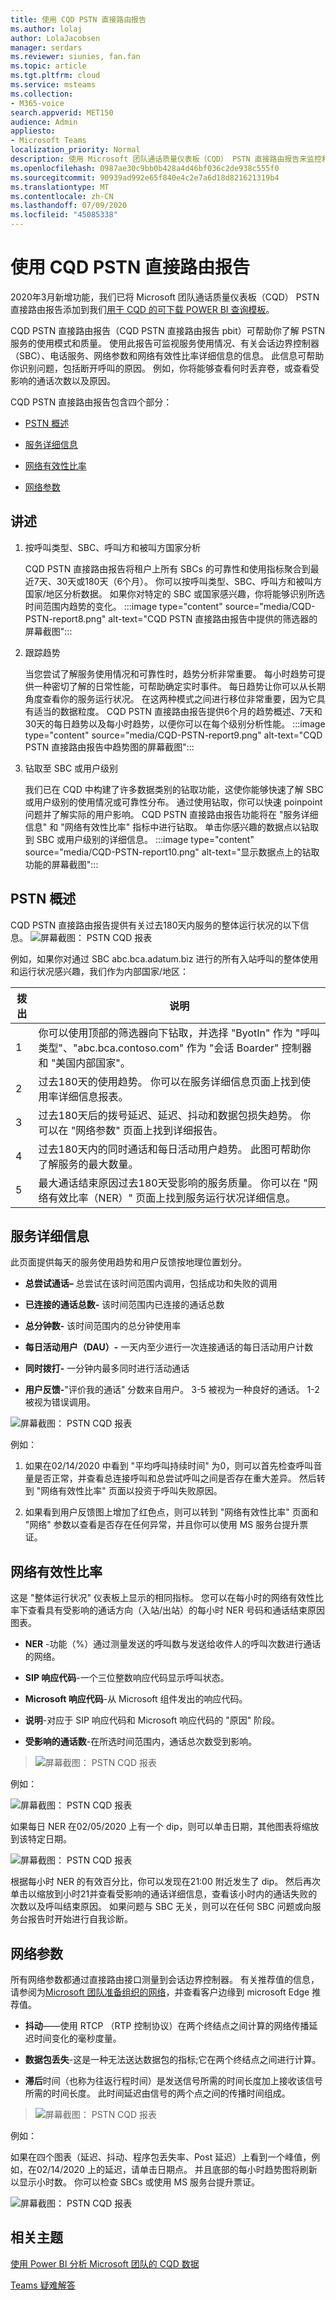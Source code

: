 ```yaml
---
title: 使用 CQD PSTN 直接路由报告
ms.author: lolaj
author: LolaJacobsen
manager: serdars
ms.reviewer: siunies, fan.fan
ms.topic: article
ms.tgt.pltfrm: cloud
ms.service: msteams
ms.collection:
- M365-voice
search.appverid: MET150
audience: Admin
appliesto:
- Microsoft Teams
localization_priority: Normal
description: 使用 Microsoft 团队通话质量仪表板（CQD） PSTN 直接路由报告来监控和解决 Microsoft 团队中的 PSTN 呼叫。
ms.openlocfilehash: 0987ae30c9bb0b428a4d46bf036c2de938c555f0
ms.sourcegitcommit: 90939ad992e65f840e4c2e7a6d18d821621319b4
ms.translationtype: MT
ms.contentlocale: zh-CN
ms.lasthandoff: 07/09/2020
ms.locfileid: "45085338"
---
```

# <a name="using-the-cqd-pstn-direct-routing-report"></a>使用 CQD PSTN 直接路由报告

2020年3月新增功能，我们已将 Microsoft 团队通话质量仪表板（CQD） PSTN 直接路由报告添加到我们[用于 CQD 的可下载 POWER BI 查询模板](https://github.com/MicrosoftDocs/OfficeDocs-SkypeForBusiness/blob/live/Teams/downloads/CQD-Power-BI-query-templates.zip?raw=true)。 


CQD PSTN 直接路由报告（CQD PSTN 直接路由报告 pbit）可帮助你了解 PSTN 服务的使用模式和质量。 使用此报告可监视服务使用情况、有关会话边界控制器（SBC）、电话服务、网络参数和网络有效性比率详细信息的信息。 此信息可帮助你识别问题，包括断开呼叫的原因。 例如，你将能够查看何时丢弃卷，或查看受影响的通话次数以及原因。


CQD PSTN 直接路由报告包含四个部分：

  - [PSTN 概述](#pstn-overview)

  - [服务详细信息](#service-details)

  - [网络有效性比率](#network-effectiveness-ratio)

  - [网络参数](#network-parameters)

## <a name="highlights"></a>讲述

1. 按呼叫类型、SBC、呼叫方和被叫方国家分析

   CQD PSTN 直接路由报告将租户上所有 SBCs 的可靠性和使用指标聚合到最近7天、30天或180天（6个月）。 你可以按呼叫类型、SBC、呼叫方和被叫方国家/地区分析数据。 如果你对特定的 SBC 或国家感兴趣，你将能够识别所选时间范围内趋势的变化。
   :::image type="content" source="media/CQD-PSTN-report8.png" alt-text="CQD PSTN 直接路由报告中提供的筛选器的屏幕截图":::
   
2. 跟踪趋势

    当您尝试了解服务使用情况和可靠性时，趋势分析非常重要。 每小时趋势可提供一种密切了解的日常性能，可帮助确定实时事件。 每日趋势让你可以从长期角度查看你的服务运行状况。 在这两种模式之间进行移位非常重要，因为它具有适当的数据粒度。 CQD PSTN 直接路由报告提供6个月的趋势概述、7天和30天的每日趋势以及每小时趋势，以便你可以在每个级别分析性能。
    :::image type="content" source="media/CQD-PSTN-report9.png" alt-text="CQD PSTN 直接路由报告中趋势图的屏幕截图":::

3. 钻取至 SBC 或用户级别

   我们已在 CQD 中构建了许多数据类别的钻取功能，这使你能够快速了解 SBC 或用户级别的使用情况或可靠性分布。 通过使用钻取，你可以快速 poinpoint 问题并了解实际的用户影响。 CQD PSTN 直接路由报告功能将在 "服务详细信息" 和 "网络有效性比率" 指标中进行钻取。 单击你感兴趣的数据点以钻取到 SBC 或用户级别的详细信息。
   :::image type="content" source="media/CQD-PSTN-report10.png" alt-text="显示数据点上的钻取功能的屏幕截图":::


## <a name="pstn-overview"></a>PSTN 概述

CQD PSTN 直接路由报告提供有关过去180天内服务的整体运行状况的以下信息。
![屏幕截图： PSTN CQD 报表](media/CQD-PSTN-report1.png)

例如，如果你对通过 SBC abc.bca.adatum.biz 进行的所有入站呼叫的整体使用和运行状况感兴趣，我们作为内部国家/地区：

| **拨出** | **说明**                                                                                                                                                 |
| ------------ | --------------------------------------------------------------------------------------------------------------------------------------------------------------- |
| 1            | 你可以使用顶部的筛选器向下钻取，并选择 "ByotIn" 作为 "呼叫类型"、"abc.bca.contoso.com" 作为 "会话 Boarder" 控制器和 "美国内部国家"。 |
| 2            | 过去180天的使用趋势。 你可以在服务详细信息页面上找到使用率详细信息报表。                                                                     |
| 3            | 过去180天后的拨号延迟、延迟、抖动和数据包损失趋势。 你可以在 "网络参数" 页面上找到详细报告。                           |
| 4            | 过去180天内的同时通话和每日活动用户趋势。 此图可帮助你了解服务的最大数量。                            |
| 5            | 最大通话结束原因过去180天受影响的服务质量。 你可以在 "网络有效比率（NER）" 页面上找到服务运行状况详细信息。                    |

## <a name="service-details"></a>服务详细信息

此页面提供每天的服务使用趋势和用户反馈按地理位置划分。

  - **总尝试通话–** 总尝试在该时间范围内调用，包括成功和失败的调用

  - **已连接的通话总数-** 该时间范围内已连接的通话总数

  - **总分钟数-** 该时间范围内的总分钟使用率

  - **每日活动用户（DAU）-** 一天内至少进行一次连接通话的每日活动用户计数

  - **同时拨打-** 一分钟内最多同时进行活动通话

  - **用户反馈-**"评价我的通话" 分数来自用户。 3-5 被视为一种良好的通话。 1-2 被视为错误调用。

![屏幕截图： PSTN CQD 报表](media/CQD-PSTN-report2.png)

例如：

1.  如果在02/14/2020 中看到 "平均呼叫持续时间" 为0，则可以首先检查呼叫音量是否正常，并查看总连接呼叫和总尝试呼叫之间是否存在重大差异。 然后转到 "网络有效性比率" 页面以投资于呼叫失败原因。

2.  如果看到用户反馈图上增加了红色点，则可以转到 "网络有效性比率" 页面和 "网络" 参数以查看是否存在任何异常，并且你可以使用 MS 服务台提升票证。

## <a name="network-effectiveness-ratio"></a>网络有效性比率

这是 "整体运行状况" 仪表板上显示的相同指标。 您可以在每小时的网络有效性比率下查看具有受影响的通话方向（入站/出站）的每小时 NER 号码和通话结束原因图表。

  - **NER** -功能（%）通过测量发送的呼叫数与发送给收件人的呼叫次数进行通话的网络。

  - **SIP 响应代码**-一个三位整数响应代码显示呼叫状态。

  - **Microsoft 响应代码**-从 Microsoft 组件发出的响应代码。

  - **说明**-对应于 SIP 响应代码和 Microsoft 响应代码的 "原因" 阶段。

  - **受影响的通话数**-在所选时间范围内，通话总次数受到影响。

> ![屏幕截图： PSTN CQD 报表](media/CQD-PSTN-report3.png)
> 
例如：

![屏幕截图： PSTN CQD 报表](media/CQD-PSTN-report4.png)

如果每日 NER 在02/05/2020 上有一个 dip，则可以单击日期，其他图表将缩放到该特定日期。

![屏幕截图： PSTN CQD 报表](media/CQD-PSTN-report5.png)

根据每小时 NER 的有效百分比，你可以发现在21:00 附近发生了 dip。 然后再次单击以缩放到小时21并查看受影响的通话详细信息，查看该小时内的通话失败的次数以及呼叫结束原因。 如果问题与 SBC 无关，则可以在任何 SBC 问题或向服务台报告时开始进行自我诊断。

## <a name="network-parameters"></a>网络参数

所有网络参数都通过直接路由接口测量到会话边界控制器。 有关推荐值的信息，请参阅为[Microsoft 团队准备组织的网络](prepare-network.md)，并查看客户边缘到 microsoft Edge 推荐值。

  - **抖动**——使用 RTCP （RTP 控制协议）在两个终结点之间计算的网络传播延迟时间变化的毫秒度量。

  - **数据包丢失**-这是一种无法送达数据包的指标;它在两个终结点之间进行计算。

  - **滞后**时间（也称为往返行程时间）是发送信号所需的时间长度加上接收该信号所需的时间长度。 此时间延迟由信号的两个点之间的传播时间组成。

> ![屏幕截图： PSTN CQD 报表](media/CQD-PSTN-report6.png)

例如：

如果在四个图表（延迟、抖动、程序包丢失率、Post 延迟）上看到一个峰值，例如，在02/14/2020 上的延迟，请单击日期点。 并且底部的每小时趋势图将刷新以显示小时数。 你可以检查 SBCs 或使用 MS 服务台提升票证。

![屏幕截图： PSTN CQD 报表](media/CQD-PSTN-report7.png)



## <a name="related-topics"></a>相关主题

[使用 Power BI 分析 Microsoft 团队的 CQD 数据](CQD-PSTN-report.md)

[Teams 疑难解答](https://docs.microsoft.com/MicrosoftTeams/troubleshoot/teams)